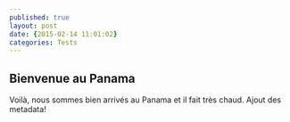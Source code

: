 ```yaml
---
published: true
layout: post
date: {2015-02-14 11:01:02}
categories: Tests
---
```


## Bienvenue au Panama

Voilà, nous sommes bien arrivés au Panama et il fait très chaud.
Ajout des metadata!
